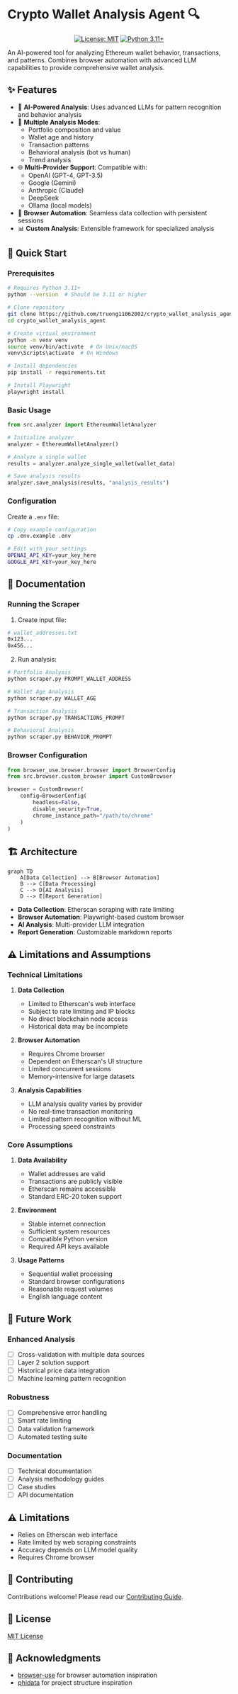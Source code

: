 # Crypto Wallet Analysis Agent 🔍

<div align="center">

[![License: MIT](https://img.shields.io/badge/License-MIT-yellow.svg)](https://opensource.org/licenses/MIT)
[![Python 3.11+](https://img.shields.io/badge/python-3.11+-blue.svg)](https://www.python.org/downloads/)

</div>

An AI-powered tool for analyzing Ethereum wallet behavior, transactions, and patterns. Combines browser automation with advanced LLM capabilities to provide comprehensive wallet analysis.

## ✨ Features

- 🤖 **AI-Powered Analysis**: Uses advanced LLMs for pattern recognition and behavior analysis
- 🔄 **Multiple Analysis Modes**:
  - Portfolio composition and value
  - Wallet age and history
  - Transaction patterns
  - Behavioral analysis (bot vs human)
  - Trend analysis
- 🌐 **Multi-Provider Support**: Compatible with:
  - OpenAI (GPT-4, GPT-3.5)
  - Google (Gemini)
  - Anthropic (Claude)
  - DeepSeek
  - Ollama (local models)
- 🎯 **Browser Automation**: Seamless data collection with persistent sessions
- 📊 **Custom Analysis**: Extensible framework for specialized analysis

## 🚀 Quick Start

### Prerequisites

```bash
# Requires Python 3.11+
python --version  # Should be 3.11 or higher

# Clone repository
git clone https://github.com/truong11062002/crypto_wallet_analysis_agent.git
cd crypto_wallet_analysis_agent

# Create virtual environment
python -m venv venv
source venv/bin/activate  # On Unix/macOS
venv\Scripts\activate  # On Windows

# Install dependencies
pip install -r requirements.txt

# Install Playwright
playwright install
```

### Basic Usage

```python
from src.analyzer import EthereumWalletAnalyzer

# Initialize analyzer
analyzer = EthereumWalletAnalyzer()

# Analyze a single wallet
results = analyzer.analyze_single_wallet(wallet_data)

# Save analysis results
analyzer.save_analysis(results, "analysis_results")
```

### Configuration

Create a `.env` file:

```bash
# Copy example configuration
cp .env.example .env

# Edit with your settings
OPENAI_API_KEY=your_key_here
GOOGLE_API_KEY=your_key_here
```

## 📖 Documentation

### Running the Scraper

1. Create input file:

```bash
# wallet_addresses.txt
0x123...
0x456...
```

2. Run analysis:

```bash
# Portfolio Analysis
python scraper.py PROMPT_WALLET_ADDRESS

# Wallet Age Analysis
python scraper.py WALLET_AGE

# Transaction Analysis
python scraper.py TRANSACTIONS_PROMPT

# Behavioral Analysis
python scraper.py BEHAVIOR_PROMPT
```

### Browser Configuration

```python
from browser_use.browser.browser import BrowserConfig
from src.browser.custom_browser import CustomBrowser

browser = CustomBrowser(
    config=BrowserConfig(
        headless=False,
        disable_security=True,
        chrome_instance_path="/path/to/chrome"
    )
)
```

## 🏗️ Architecture

```mermaid
graph TD
    A[Data Collection] --> B[Browser Automation]
    B --> C[Data Processing]
    C --> D[AI Analysis]
    D --> E[Report Generation]
```

- **Data Collection**: Etherscan scraping with rate limiting
- **Browser Automation**: Playwright-based custom browser
- **AI Analysis**: Multi-provider LLM integration
- **Report Generation**: Customizable markdown reports

## ⚠️ Limitations and Assumptions

### Technical Limitations

1. **Data Collection**

   - Limited to Etherscan's web interface
   - Subject to rate limiting and IP blocks
   - No direct blockchain node access
   - Historical data may be incomplete

2. **Browser Automation**

   - Requires Chrome browser
   - Dependent on Etherscan's UI structure
   - Limited concurrent sessions
   - Memory-intensive for large datasets

3. **Analysis Capabilities**
   - LLM analysis quality varies by provider
   - No real-time transaction monitoring
   - Limited pattern recognition without ML
   - Processing speed constraints

### Core Assumptions

1. **Data Availability**

   - Wallet addresses are valid
   - Transactions are publicly visible
   - Etherscan remains accessible
   - Standard ERC-20 token support

2. **Environment**

   - Stable internet connection
   - Sufficient system resources
   - Compatible Python version
   - Required API keys available

3. **Usage Patterns**
   - Sequential wallet processing
   - Standard browser configurations
   - Reasonable request volumes
   - English language content

## 🎯 Future Work

### Enhanced Analysis

- [ ] Cross-validation with multiple data sources
- [ ] Layer 2 solution support
- [ ] Historical price data integration
- [ ] Machine learning pattern recognition

### Robustness

- [ ] Comprehensive error handling
- [ ] Smart rate limiting
- [ ] Data validation framework
- [ ] Automated testing suite

### Documentation

- [ ] Technical documentation
- [ ] Analysis methodology guides
- [ ] Case studies
- [ ] API documentation

## ⚠️ Limitations

- Relies on Etherscan web interface
- Rate limited by web scraping constraints
- Accuracy depends on LLM model quality
- Requires Chrome browser

## 🤝 Contributing

Contributions welcome! Please read our [Contributing Guide](CONTRIBUTING.md).

## 📜 License

[MIT License](LICENSE)

## 🙏 Acknowledgments

- [browser-use](https://github.com/browser-use/browser-use) for browser automation inspiration
- [phidata](https://github.com/phidatahq/phidata) for project structure inspiration
